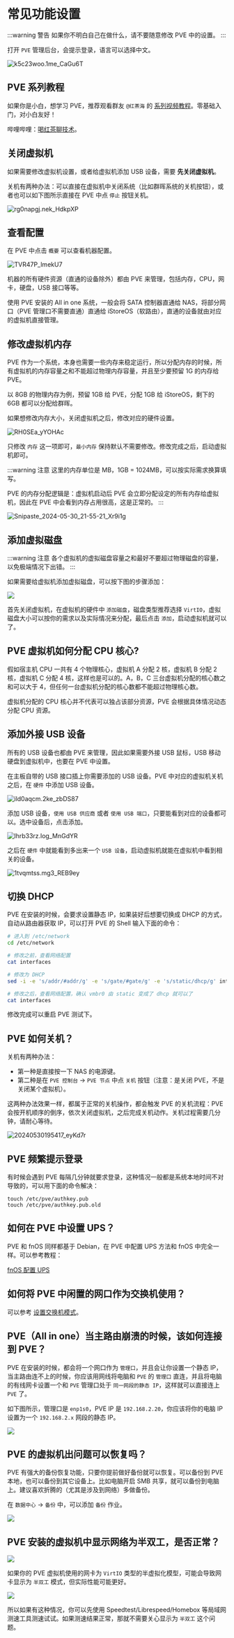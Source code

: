 # 常见功能设置

:::warning 警告
如果你不明白自己在做什么，请不要随意修改 PVE 中的设置。
:::

打开 `PVE` 管理后台，会提示登录，语言可以选择中文。

![k5c23woo.1me_CaGu6T](https://img.slarker.me/wiki/k5c23woo.1me_CaGu6T.png)

## PVE 系列教程

如果你是小白，想学习 PVE，推荐观看群友 `@红茶海` 的 [系列视频教程](https://space.bilibili.com/2093259559)。零基础入门，对小白友好！

哔哩哔哩：[喝红茶聊技术](https://space.bilibili.com/2093259559)。

## 关闭虚拟机

如果需要修改虚拟机设置，或者给虚拟机添加 USB 设备，需要 **先关闭虚拟机**。

关机有两种办法：可以直接在虚拟机中关闭系统（比如群晖系统的关机按钮），或者也可以如下图所示直接在 PVE 中点 `停止` 按钮关机。

![rg0napgj.nek_HdkpXP](https://img.slarker.me/wiki/rg0napgj.nek_HdkpXP.png)

## 查看配置

在 PVE 中点击 `概要` 可以查看机器配置。

![TVR47P_lmekU7](https://img.slarker.me/wiki/TVR47P_lmekU7.png)

机器的所有硬件资源（直通的设备除外）都由 PVE 来管理，包括内存，CPU，网卡，硬盘，USB 接口等等。

使用 PVE 安装的 All in one 系统，一般会将 SATA 控制器直通给 NAS，将部分网口（PVE 管理口不需要直通）直通给 iStoreOS（软路由），直通的设备就由对应的虚拟机直接管理。

## 修改虚拟机内存

PVE 作为一个系统，本身也需要一些内存来稳定运行，所以分配内存的时候，所有虚拟机的内存容量之和不能超过物理内存容量，并且至少要预留 1G 的内存给 PVE。

以 8GB 的物理内存为例，预留 1GB 给 PVE，分配 1GB 给 iStoreOS，剩下的 6GB 都可以分配给群晖。

如果想修改内存大小，关闭虚拟机之后，修改对应的硬件设置。

![RH0SEa_yYOHAc](https://img.slarker.me/wiki/RH0SEa_yYOHAc.png)

只修改 `内存` 这一项即可，`最小内存` 保持默认不需要修改。修改完成之后，启动虚拟机即可。

:::warning 注意
这里的内存单位是 MB，1GB = 1024MB，可以按实际需求换算填写。

PVE 的内存分配逻辑是：虚拟机启动后 PVE 会立即分配设定的所有内存给虚拟机，因此在 PVE 中会看到内存占用很高，这是正常的。
:::

![Snipaste_2024-05-30_21-55-21_Xr9i1g](https://img.slarker.me/wiki/Snipaste_2024-05-30_21-55-21_Xr9i1g.png)

## 添加虚拟磁盘

:::warning 注意
各个虚拟机的虚拟磁盘容量之和最好不要超过物理磁盘的容量，以免极端情况下出错。
:::

如果需要给虚拟机添加虚拟磁盘，可以按下图的步骤添加：

![](https://img.slarker.me/wiki/da6ddb2cd306464abc341b74a06c9298.webp)

首先关闭虚拟机，在虚拟机的硬件中 `添加磁盘`，磁盘类型推荐选择 `VirtIO`，虚拟磁盘大小可以按你的需求以及实际情况来分配，最后点击 `添加`，启动虚拟机就可以了。

## PVE 虚拟机如何分配 CPU 核心?

假如宿主机 CPU 一共有 4 个物理核心，虚拟机 A 分配 2 核，虚拟机 B 分配 2 核，虚拟机 C 分配 4 核，这样也是可以的。A，B，C 三台虚拟机分配的核心数之和可以大于 4，但任何一台虚拟机分配的核心数都不能超过物理核心数。

虚拟机分配的 CPU 核心并不代表可以独占该部分资源，PVE 会根据具体情况动态分配 CPU 资源。

## 添加外接 USB 设备

所有的 USB 设备也都由 PVE 来管理，因此如果需要外接 USB 鼠标，USB 移动硬盘到虚拟机中，也要在 PVE 中设置。

在主板自带的 USB 接口插上你需要添加的 USB 设备。PVE 中对应的虚拟机关机之后，在 `硬件` 中添加 USB 设备。

![ild0aqcm.2ke_zbDS87](https://img.slarker.me/wiki/ild0aqcm.2ke_zbDS87.png)

添加 USB 设备，`使用 USB 供应商` 或者 `使用 USB 端口`，只要能看到对应的设备都可以。选中设备后，点击添加。

![lhrb33rz.log_MnGdYR](https://img.slarker.me/wiki/lhrb33rz.log_MnGdYR.png)

之后在 `硬件` 中就能看到多出来一个 `USB 设备`，启动虚拟机就能在虚拟机中看到相关的设备。

![1tvqmtss.mg3_REB9ey](https://img.slarker.me/wiki/1tvqmtss.mg3_REB9ey.png)

## 切换 DHCP

PVE 在安装的时候，会要求设置静态 IP，如果装好后想要切换成 DHCP 的方式，自动从路由器获取 IP，可以打开 PVE 的 Shell 输入下面的命令：

```sh
# 进入到 /etc/network
cd /etc/network

# 修改之前，查看网络配置
cat interfaces

# 修改为 DHCP
sed -i -e 's/addr/#addr/g' -e 's/gate/#gate/g' -e 's/static/dhcp/g' interfaces

# 修改之后，查看网络配置，确认 vmbr0 由 static 变成了 dhcp 就可以了
cat interfaces
```

修改完成可以重启 PVE 测试下。

## PVE 如何关机？

关机有两种办法：

- 第一种是直接按一下 NAS 的电源键。
- 第二种是在 `PVE 控制台` -> `PVE 节点` 中点 `关机` 按钮（注意：是关闭 PVE，不是关闭某个虚拟机）。

这两种办法效果一样，都属于正常的关机操作，都会触发 PVE 的关机流程：PVE 会按开机顺序的倒序，依次关闭虚拟机，之后完成关机动作。关机过程需要几分钟，请耐心等待。

![20240530195417_eyKd7r](https://img.slarker.me/wiki/20240530195417_eyKd7r.png)

## PVE 频繁提示登录

有时候会遇到 PVE 每隔几分钟就要求登录，这种情况一般都是系统本地时间不对导致的，可以用下面的命令解决：

```
touch /etc/pve/authkey.pub
touch /etc/pve/authkey.pub.old
```

## 如何在 PVE 中设置 UPS？

PVE 和 fnOS 同样都基于 Debian，在 PVE 中配置 UPS 方法和 fnOS 中完全一样。可以参考教程：

[fnOS 配置 UPS](/fnos/ups.md)

## 如何将 PVE 中闲置的网口作为交换机使用？

可以参考 [设置交换机模式](/basic/bridge_network.md#pve)。

## PVE（All in one）当主路由崩溃的时候，该如何连接到 PVE？

PVE 在安装的时候，都会将一个网口作为 `管理口`，并且会让你设置一个静态 IP，当主路由连不上的时候，你应该用网线将电脑和 `PVE` 的 `管理口` 直连，并且将电脑的有线网卡设置一个和 `PVE` 管理口处于 `同一网段的静态 IP`，这样就可以直接连上 `PVE` 了。

如下图所示，管理口是 `enp1s0`，PVE IP 是 `192.168.2.20`，你应该将你的电脑 IP 设置为一个 `192.168.2.x` 网段的静态 IP。

![](https://img.slarker.me/wiki/dcc372d48c8f4e8eb9f64573e789b01e.png)

## PVE 的虚拟机出问题可以恢复吗？

PVE 有强大的备份恢复功能，只要你提前做好备份就可以恢复。可以备份到 PVE 本地，也可以备份到其它设备上。比如电脑开启 SMB 共享，就可以备份到电脑上。建议喜欢折腾的（尤其是涉及到网络）多做备份。

在 `数据中心` -> `备份` 中，可以添加 `备份` 作业。

![](https://img.slarker.me/wiki/3c69013800dc4ecf80317d94fb679d1a.png)

## PVE 安装的虚拟机中显示网络为半双工，是否正常？

![](https://img.slarker.me/wiki/20250207113111991.webp)

如果你的 PVE 虚拟机使用的网卡为 `VirtIO` 类型的半虚拟化模型，可能会导致网卡显示为 `半双工` 模式，但实际性能可能更好。

![](https://img.slarker.me/wiki/20250207113141333.webp)

所以如果有这种情况，你可以先使用 Speedtest/Librespeed/Homebox 等局域网测速工具测速试试。如果测速结果正常，那就不需要关心显示为 `半双工` 这个问题。